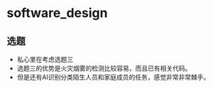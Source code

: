 # software_design
## 选题
- 私心里在考虑选题三
 - 选题三的优势是火灾烟雾的检测比较容易，而且已有相关代码。
 - 但是还有AI识别分类陌生人员和家庭成员的任务，感觉非常非常棘手。
